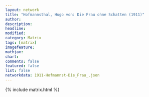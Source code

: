 ```yaml
---
layout: network
title: "Hofmannsthal, Hugo von: Die Frau ohne Schatten (1911)"
author:
description:
headline:
modified:
category: Matrix
tags: [matrix]
imagefeature: 
mathjax: 
chart: 
comments: false
featured: false
list: false
networkdata: 1911-Hofmannst-Die_Frau_.json
---
```

{% include matrix.html %}
